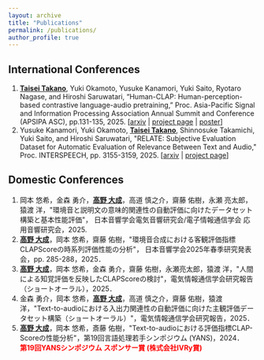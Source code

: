 ```yaml
---
layout: archive
title: "Publications"
permalink: /publications/
author_profile: true
---
```


<!-- {% if site.author.googlescholar %}
  <div class="wordwrap">You can also find my articles on <a href="{{site.author.googlescholar}}">my Google Scholar profile</a>.</div>
{% endif %} -->

<!-- {% include base_path %}

{% for post in site.publications reversed %}
  {% include archive-single.html %}
{% endfor %} -->

## International Conferences
1. **<u>Taisei Takano</u>**, Yuki Okamoto, Yusuke Kanamori, Yuki Saito, Ryotaro Nagase, and Hiroshi Saruwatari,  “Human-CLAP: Human-perception-based contrastive language-audio pretraining,” Proc. Asia-Pacific Signal and Information Processing Association Annual Summit and Conference (APSIPA ASC), pp.131-135, 2025. [[arxiv](https://www.arxiv.org/abs/2506.23553) | [project page](https://github.com/sarulab-speech/Human-CLAP) | <a href="../uploaded_files/APSIPA2025_Takano_fixed.pdf">poster</a>]
2. Yusuke Kanamori, Yuki Okamoto, **<u>Taisei Takano</u>**, Shinnosuke Takamichi, Yuki Saito, and Hiroshi Saruwatari,  "RELATE: Subjective Evaluation Dataset for Automatic Evaluation of Relevance Between Text and Audio," Proc. INTERSPEECH, pp. 3155-3159, 2025. [[arxiv](https://arxiv.org/abs/2506.23582) | [project page](https://github.com/sarulab-speech/RELATE)]

## Domestic Conferences
1. 岡本 悠希，金森 勇介，**<u>高野 大成</u>**，高道 慎之介，齋藤 佑樹，永瀬 亮太郎，猿渡 洋，"環境音と説明文の意味的関連性の自動評価に向けたデータセット構築と基本性能評価"， 日本音響学会電気音響研究会/電子情報通信学会 応用音響研究会，2025.
2. **<u>高野 大成</u>**，岡本 悠希，齋藤 佑樹，"環境音合成における客観評価指標CLAPScoreの時系列評価性能の分析"， 日本音響学会2025年春季研究発表会，pp. 285-288，2025．
3. **<u>高野 大成</u>**，岡本 悠希，金森 勇介，齋藤 佑樹，永瀬亮太郎，猿渡 洋，"人間による知覚評価を反映したCLAPScoreの検討"，電気情報通信学会研究報告（ショートオーラル），2025．
4. 金森 勇介，岡本 悠希，**<u>高野 大成</u>**，高道 慎之介，齋藤 佑樹，猿渡 洋，"Text-to-audioにおける入出力関連性の自動評価に向けた主観評価データセット構築（ショートオーラル）"，電気情報通信学会研究報告，2025．
5. **<u>高野 大成</u>**，岡本 悠希，斎藤 佑樹，"Text-to-audioにおける評価指標CLAP-Scoreの性能分析"，第19回言語処理若手シンポジウム (YANS)，2024．<br>**<font color="red">第19回YANSシンポジウム スポンサー賞 (株式会社IVRy賞)</font>**